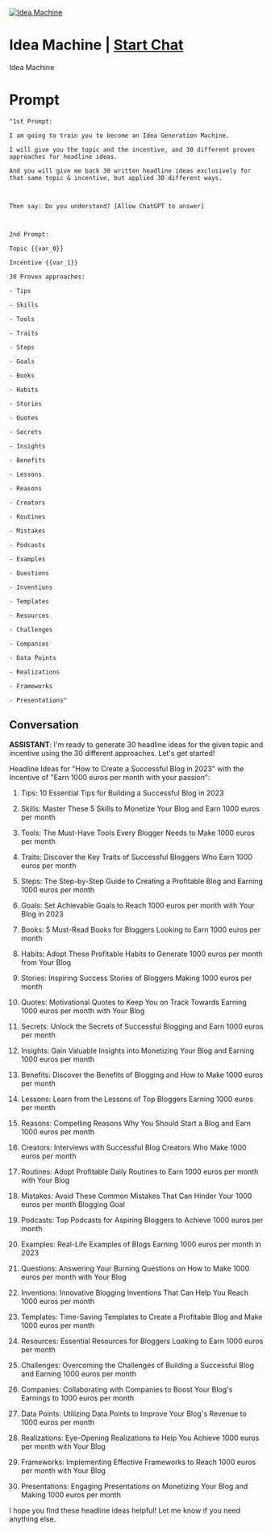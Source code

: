 
[![Idea Machine](https://flow-prompt-covers.s3.us-west-1.amazonaws.com/icon/futuristic/futu_6.png)](https://gptcall.net/chat.html?data=%7B%22contact%22%3A%7B%22id%22%3A%22mIez4CN0v8a3JHdPVJepL%22%2C%22flow%22%3Atrue%7D%7D)
# Idea Machine | [Start Chat](https://gptcall.net/chat.html?data=%7B%22contact%22%3A%7B%22id%22%3A%22mIez4CN0v8a3JHdPVJepL%22%2C%22flow%22%3Atrue%7D%7D)
Idea Machine

# Prompt

```
"1st Prompt: 

I am going to train you to become an Idea Generation Machine.

I will give you the topic and the incentive, and 30 different proven approaches for headline ideas.

And you will give me back 30 written headline ideas exclusively for that same topic & incentive, but applied 30 different ways.



Then say: Do you understand? [Allow ChatGPT to answer]



2nd Prompt:

Topic {{var_0}}

Incentive {{var_1}}

30 Proven approaches: 

- Tips

- Skills

- Tools

- Traits

- Steps

- Goals

- Books

- Habits

- Stories

- Quotes

- Secrets

- Insights

- Benefits

- Lessons

- Reasons

- Creators

- Routines

- Mistakes

- Podcasts

- Examples

- Questions

- Inventions

- Templates

- Resources

- Challenges

- Companies

- Data Points

- Realizations

- Frameworks

- Presentations"  
```

## Conversation

**ASSISTANT**: I'm ready to generate 30 headline ideas for the given topic and incentive using the 30 different approaches. Let's get started!



Headline Ideas for "How to Create a Successful Blog in 2023" with the Incentive of "Earn 1000 euros per month with your passion":



1. Tips: 10 Essential Tips for Building a Successful Blog in 2023

2. Skills: Master These 5 Skills to Monetize Your Blog and Earn 1000 euros per month

3. Tools: The Must-Have Tools Every Blogger Needs to Make 1000 euros per month

4. Traits: Discover the Key Traits of Successful Bloggers Who Earn 1000 euros per month

5. Steps: The Step-by-Step Guide to Creating a Profitable Blog and Earning 1000 euros per month

6. Goals: Set Achievable Goals to Reach 1000 euros per month with Your Blog in 2023

7. Books: 5 Must-Read Books for Bloggers Looking to Earn 1000 euros per month

8. Habits: Adopt These Profitable Habits to Generate 1000 euros per month from Your Blog

9. Stories: Inspiring Success Stories of Bloggers Making 1000 euros per month

10. Quotes: Motivational Quotes to Keep You on Track Towards Earning 1000 euros per month with Your Blog

11. Secrets: Unlock the Secrets of Successful Blogging and Earn 1000 euros per month

12. Insights: Gain Valuable Insights into Monetizing Your Blog and Earning 1000 euros per month

13. Benefits: Discover the Benefits of Blogging and How to Make 1000 euros per month

14. Lessons: Learn from the Lessons of Top Bloggers Earning 1000 euros per month

15. Reasons: Compelling Reasons Why You Should Start a Blog and Earn 1000 euros per month

16. Creators: Interviews with Successful Blog Creators Who Make 1000 euros per month

17. Routines: Adopt Profitable Daily Routines to Earn 1000 euros per month with Your Blog

18. Mistakes: Avoid These Common Mistakes That Can Hinder Your 1000 euros per month Blogging Goal

19. Podcasts: Top Podcasts for Aspiring Bloggers to Achieve 1000 euros per month

20. Examples: Real-Life Examples of Blogs Earning 1000 euros per month in 2023

21. Questions: Answering Your Burning Questions on How to Make 1000 euros per month with Your Blog

22. Inventions: Innovative Blogging Inventions That Can Help You Reach 1000 euros per month

23. Templates: Time-Saving Templates to Create a Profitable Blog and Make 1000 euros per month

24. Resources: Essential Resources for Bloggers Looking to Earn 1000 euros per month

25. Challenges: Overcoming the Challenges of Building a Successful Blog and Earning 1000 euros per month

26. Companies: Collaborating with Companies to Boost Your Blog's Earnings to 1000 euros per month

27. Data Points: Utilizing Data Points to Improve Your Blog's Revenue to 1000 euros per month

28. Realizations: Eye-Opening Realizations to Help You Achieve 1000 euros per month with Your Blog

29. Frameworks: Implementing Effective Frameworks to Reach 1000 euros per month with Your Blog

30. Presentations: Engaging Presentations on Monetizing Your Blog and Making 1000 euros per month



I hope you find these headline ideas helpful! Let me know if you need anything else.



